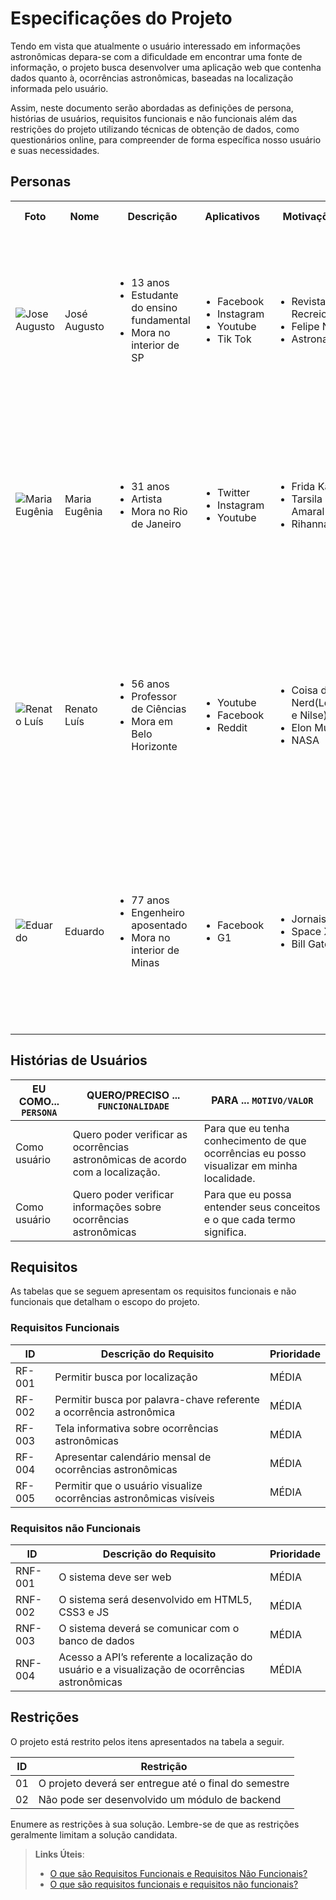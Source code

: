 # Especificações do Projeto

Tendo em vista que atualmente o usuário interessado em informações astronômicas depara-se com a dificuldade em encontrar uma fonte de informação, o projeto busca desenvolver uma aplicação web que contenha dados quanto à, ocorrências astronômicas, baseadas na localização informada pelo usuário.

Assim, neste documento serão abordadas as definições de persona, histórias de usuários, requisitos funcionais e não funcionais além das restrições do projeto utilizando técnicas de obtenção de dados, como questionários online, para compreender de forma específica nosso usuário e suas necessidades.


## Personas

<table>
  <tr>
    <th>Foto</th>
    <th>Nome</th>
    <th>Descrição</th>
    <th>Aplicativos</th>
    <th>Motivações</th>
    <th>Frustrações</th>
    <th>Hobbies, História</th>
  </tr>
  <tr>
    <td><img title="Jose Augusto" src="https://i.imgur.com/APc56HT.jpg"/></td>
    <td>José Augusto</td>
    <td>
      <ul>
        <li>13 anos</li>
        <li>Estudante do ensino fundamental</li>
        <li>Mora no interior de SP</li>
      </ul>
    </td>
    <td>
      <ul>
        <li>Facebook</li>
        <li>Instagram</li>
        <li>Youtube</li>
        <li>Tik Tok</li>
      </ul>
    </td>
    <td>
      <ul>
        <li>Revista Recreio</li>
        <li>Felipe Neto</li>
        <li>Astronautas</li>
      </ul>
    </td>
    <td>
      <li>Não sabe muito sobre cometas</li>
      <li>Nunca viu fenômenos astronômicos</li>
      <li>Quer aprender bateria</li>
    </td>
    <td>
      <li>Ler revista Recreio</li>
      <li>Filmes de ação e ficção científica</li>
      <li>Recentemente, descobriu que gosta muito da NASA, Space X e de astros, então quer aprender mais sobre</li>
    </td>
  </tr>
  <tr>
    <td><img title="Maria Eugênia" src="https://i.imgur.com/EZmVbet.jpg"/></td>
    <td>Maria Eugênia</td>
    <td>
      <ul>
        <li>31 anos</li>
        <li>Artista</li>
        <li>Mora no Rio de Janeiro</li>
      </ul>
    </td>
    <td>
      <ul>
        <li>Twitter</li>
        <li>Instagram</li>
        <li>Youtube</li>
      </ul>
    </td>
    <td>
      <ul>
        <li>Frida Kahlo</li>
        <li>Tarsila do Amaral</li>
        <li>Rihanna</li>
      </ul>
    </td>
    <td>
      <li>Não sabe quando vai ter algum fenômeno astronômico</li>
      <li>Não sabe o que está vendo no espaço</li>
      <li>Quer fazer quadros mais detalhados do espaço</li>
    </td>
    <td>
      <li>Fotografia</li>
      <li>Música</li>
      <li>Desde que comprou um telescópio não conseguiu tirar os olhos do céu, porém ela nunca sabe quando vai ocorrer
        cada evento astronômico e se será capaz de vê-los</li>
    </td>
  </tr>
  <tr>
    <td><img title="Renato Luís" src="https://i.imgur.com/rGQVtoe.jpg" /></td>
    <td>Renato Luís</td>
    <td>
      <ul>
        <li>56 anos</li>
        <li>Professor de Ciências</li>
        <li>Mora em Belo Horizonte</li>
      </ul>
    </td>
    <td>
      <ul>
        <li>Youtube</li>
        <li>Facebook</li>
        <li>Reddit</li>
      </ul>
    </td>
    <td>
      <ul>
        <li>Coisa de Nerd(Leon e Nilse)</li>
        <li>Elon Musk</li>
        <li>NASA</li>
      </ul>
    </td>
    <td>
      <li>Não encontra sites bons sobre astronomia</li>
      <li>Não consegue engajar os alunos</li>
      <li>Pensa em comprar telescópio, mas antes quer saber se vai conseguir ver vários fenômenos</li>
    </td>
    <td>
      <li>Música</li>
      <li>Barzinho com os amigos</li>
      <li>Dar aulas criativas</li>
      <li>Ele deseja que seus alunos se interessem mais por astronomia, mas tem dificuldade de encontrar plataformas
        para isso</li>
    </td>
  </tr>
  <tr>
    <td><img title="Eduardo"
        src="https://images.generated.photos/4kl3NFu9b1hfPOPq4U4gvFCE0HG_PEdFj2CQDhKK4WQ/rs:fit:512:512/wm:0.95:sowe:18:18:0.33/Z3M6Ly9nZW5lcmF0/ZWQtcGhvdG9zL3Ry/YW5zcGFyZW50X3Yz/L3YzXzAzMTg5ODYu/cG5n.png"/></td>
    <td>Eduardo</td>
    <td>
      <ul>
        <li>77 anos</li>
        <li>Engenheiro aposentado</li>
        <li>Mora no interior de Minas</li>
      </ul>
    </td>
    <td>
      <ul>
        <li>Facebook</li>
        <li>G1</li>
      </ul>
    </td>
    <td>
      <ul>
        <li>Jornais</li>
        <li>Space X</li>
        <li>Bill Gates</li>
      </ul>
    </td>
    <td>
      <li>Tem muito tempo livre nas mãos</li>
      <li>Quer aprender mais coisas</li>
    </td>
    <td>
      <li>Ler jornais</li>
      <li>Passar tempo com seus netos</li>
      <li>Assistir tv</li>
      <li>Desde que se aposentou começou a se interessar mais pela astronomia, então quer encontrar um site que o ajude
        a entender mais</li>
    </td>
  </tr>
</table>

## Histórias de Usuários

|EU COMO... `PERSONA`| QUERO/PRECISO ... `FUNCIONALIDADE` |PARA ... `MOTIVO/VALOR`                 |
|--------------------|------------------------------------|----------------------------------------|
|Como usuário   | Quero poder verificar as ocorrências astronômicas de acordo com a localização.           | Para que eu tenha conhecimento de que ocorrências eu posso visualizar em minha localidade.              |
|Como usuário       | Quero poder verificar informações sobre ocorrências astronômicas                 | Para que eu possa entender seus conceitos e o que cada termo significa. |


## Requisitos

As tabelas que se seguem apresentam os requisitos funcionais e não funcionais que detalham o escopo do projeto.

### Requisitos Funcionais

|ID    | Descrição do Requisito  | Prioridade |
|------|-----------------------------------------|----|
|RF-001| Permitir busca por localização | MÉDIA | 
|RF-002| Permitir busca por palavra-chave referente a ocorrência astronômica   | MÉDIA |
|RF-003| Tela informativa sobre ocorrências astronômicas   | MÉDIA |
|RF-004| Apresentar calendário mensal de ocorrências astronômicas   | MÉDIA |
|RF-005| Permitir que o usuário visualize ocorrências astronômicas visíveis   | MÉDIA |

### Requisitos não Funcionais

|ID     | Descrição do Requisito  |Prioridade |
|-------|-------------------------|----|
|RNF-001| O sistema deve ser web | MÉDIA | 
|RNF-002| O sistema será desenvolvido em HTML5, CSS3 e JS |  MÉDIA  | 
|RNF-003| O sistema deverá se comunicar com o banco de dados |  MÉDIA  | 
|RNF-004| Acesso a API’s referente a localização do usuário e a visualização de ocorrências astronômicas |  MÉDIA  | 

## Restrições

O projeto está restrito pelos itens apresentados na tabela a seguir.

|ID| Restrição                                             |
|--|-------------------------------------------------------|
|01| O projeto deverá ser entregue até o final do semestre |
|02| Não pode ser desenvolvido um módulo de backend        |


Enumere as restrições à sua solução. Lembre-se de que as restrições geralmente limitam a solução candidata.

> **Links Úteis**:
> - [O que são Requisitos Funcionais e Requisitos Não Funcionais?](https://codificar.com.br/requisitos-funcionais-nao-funcionais/)
> - [O que são requisitos funcionais e requisitos não funcionais?](https://analisederequisitos.com.br/requisitos-funcionais-e-requisitos-nao-funcionais-o-que-sao/)
